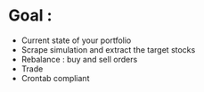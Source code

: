 # Goal :
* Current state of your portfolio
* Scrape simulation and extract the target stocks
* Rebalance : buy and sell orders
* Trade
* Crontab compliant
